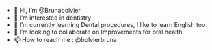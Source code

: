 - 👋 Hi, I’m @Brunabolvier
- 👀 I’m interested in dentistry
- 🌱 I’m currently learning Dental procedures, I like to learn English too
- 💞️ I’m looking to collaborate on Improvements for oral health
- 📫 How to reach me : @bolvierbruna

<!---
Brunabolvier/Brunabolvier is a ✨ special ✨ repository because its `README.md` (this file) appears on your GitHub profile.
You can click the Preview link to take a look at your changes.
--->
